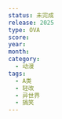```yaml
---
status: 未完成
release: 2025
type: OVA
score:
year:
month:
category:
  - 动漫
tags:
  - A类
  - 轻改
  - 异世界
  - 搞笑
---
```

